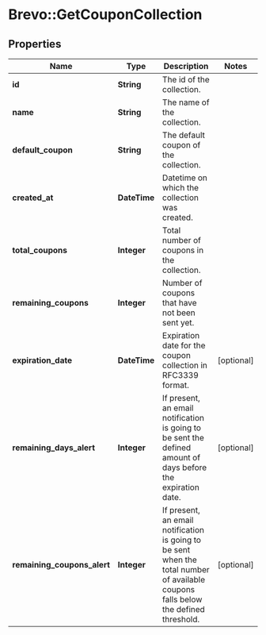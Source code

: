 # Brevo::GetCouponCollection

## Properties
Name | Type | Description | Notes
------------ | ------------- | ------------- | -------------
**id** | **String** | The id of the collection. | 
**name** | **String** | The name of the collection. | 
**default_coupon** | **String** | The default coupon of the collection. | 
**created_at** | **DateTime** | Datetime on which the collection was created. | 
**total_coupons** | **Integer** | Total number of coupons in the collection. | 
**remaining_coupons** | **Integer** | Number of coupons that have not been sent yet. | 
**expiration_date** | **DateTime** | Expiration date for the coupon collection in RFC3339 format. | [optional] 
**remaining_days_alert** | **Integer** | If present, an email notification is going to be sent the defined amount of days before the expiration date. | [optional] 
**remaining_coupons_alert** | **Integer** | If present, an email notification is going to be sent when the total number of available coupons falls below the defined threshold. | [optional] 


